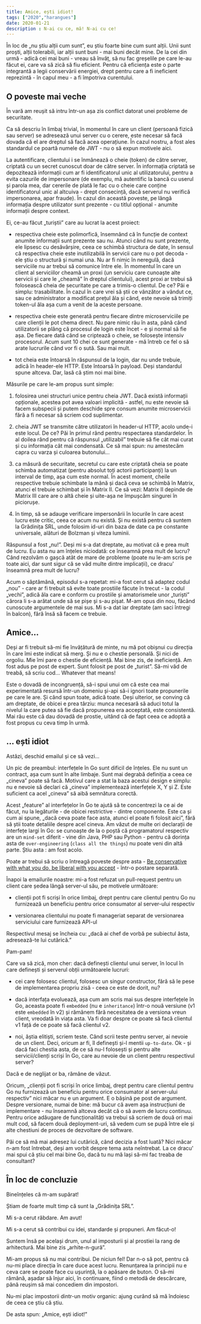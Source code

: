 ```yaml
---
title: Amice, ești idiot!
tags: ["2020","harangues"]
date: 2020-01-21
description : N-ai cu ce, mă! N-ai cu ce!
---
```


În loc de „nu știu alții cum sunt”, eu știu foarte bine cum sunt alții. Unii sunt proști, alții tolerabili, iar alții sunt buni - mai buni decât mine. De la cei din urmă - adică cei mai buni - vreau să învăț, să nu fac greșelile pe care le-au făcut ei, care va să zică să fiu eficient. Pentru că eficiența este o parte integrantă a legii conservării energiei, drept pentru care a fi ineficient reprezintă - în capul meu - a fi împotriva curentului.

## O poveste mai veche

În vară am reușit să intru într-un așa zis conflict datorat unei probleme de securitate. 

Ca să descriu în limbaj trivial, în momentul în care un client (persoană fizică sau server) se adresează unui server cu o cerere, este necesar să facă dovada că el are dreptul să facă acea operațiune. În cazul nostru, a fost ales standardul ce poartă numele de JWT - nu o să expun motivele aici.

La autentificare, clientului i se înmânează o cheie (token) de către server, criptată cu un secret cunoscut doar de către server. În informația criptată se depozitează informații cum ar fi identificatorul unic al utilizatorului, pentru a evita cazurile de impersonare (de exemplu, mă autentific la bancă cu userul și parola mea, dar cererile de plată le fac cu o cheie care conține identificatorul unic al altcuiva - drept consecință, dacă serverul nu verifică impersonarea, apar fraude). În cazul din această poveste, pe lângă informația despre utilizator sunt prezente - cu titlul opțional - anumite informații despre context.

Ei, ce-au făcut „turiștii” care au lucrat la acest proiect:

* respectiva cheie este polimorfică, însemnând că în funcție de context anumite informații sunt prezente sau nu. Atunci când nu sunt prezente, ele lipsesc cu desăvârșire, ceea ce schimbă structura de date, în sensul că respectiva cheie este inutilizabilă în servicii care nu o pot decoda - ele știu o structură și numai una. Nu ar fi nimic în neregulă, dacă serviciile nu ar trebui să comunice între ele. În momentul în care un client al serviciilor cheamă un proxi (un serviciu care cunoaște alte servicii și care le „cheamă” în dreptul clientului), acest proxi ar trebui să folosească cheia de securitate pe care a trimis-o clientul. De ce? Păi e simplu: trasabilitate. În cazul în care vrei să știi ce vânzător a vândut ce, sau ce administrator a modificat prețul ăla și când, este nevoie să trimiți token-ul ăla așa cum a venit de la aceste persoane.

* respectiva cheie este generată pentru fiecare dintre microserviciile pe care clienții le pot chema direct. Nu pare nimic rău în asta, până când utilizatorii se plâng că procesul de login este încet - e și normal să fie așa. De fiecare dată când se criptează o cheie, se folosește intensiv procesorul. Acum sunt 10 chei ce sunt generate - mă întreb ce fel o să arate lucrurile când vor fi o sută. Sau mai mult.

* tot cheia este întoarsă în răspunsul de la login, dar nu unde trebuie, adică în header-ele HTTP. Este întoarsă în payload. Deși standardul spune altceva. Dar, lasă că știm noi mai bine.

Măsurile pe care le-am propus sunt simple:

1. folosirea unei structuri unice pentru cheia JWT. Dacă există informații opționale, acestea pot avea valoari implicită - astfel, nu este nevoie să facem subspecii și putem deschide spre consum anumite microservicii fără a fi necesar să scriem cod suplimentar.

2. cheia JWT se transmite către utilizatori în header-ul HTTP, acolo unde-i este locul. De ce? Păi în primul rând pentru respectarea standardelor. În al doilea rând pentru că răspunsul „utilizabil” trebuie să fie cât mai curat și cu informația cât mai condensată. Ce să mai spun: nu amestecăm capra cu varza și culoarea butonului...

3. ca măsură de securitate, secretul cu care este criptată cheia se poate schimba automatizat (pentru absolut toți actorii participanți) la un interval de timp, așa cum este normal. În acest moment, cheile respective trebuie schimbate la mână și dacă ceva se schimbă în Matrix, atunci el trebuie schimbat și în Matrix II. Ce să vezi: Matrix II depinde de Matrix III care are o altă cheie și uite-așa ne împușcăm singurei în piciorușe.

4. în timp, să se adauge verificare impersonării în locurile în care acest lucru este critic, ceea ce acum nu există. Și nu există pentru că suntem la Grădinița SRL, unde folosim id-uri din baza de date ca pe constante universale, alături de Bolzman și viteza luminii.

Răspunsul a fost „nu!”. Deși mi s-a dat dreptate, au motivat că e prea mult de lucru. Eu asta nu am înțeles niciodată: ce înseamnă prea mult de lucru? Când rezolvăm o gașcă atât de mare de probleme (poate nu le-am scris pe toate aici, dar sunt sigur că se văd multe dintre implicații), ce dracu' înseamnă prea mult de lucru?

Acum o săptămână, episodul s-a repetat: mi-a fost cerut să adaptez codul „nou” - care ar fi trebuit să evite toate prostiile făcute în trecut - la codul „vechi”, adică ăla care e conform cu prostiile și amatorismele unor „turiști” cărora li s-a arătat unde să se pișe și s-au pișat. M-am opus din nou, făcând cunoscute argumentele de mai sus. Mi s-a dat iar dreptate (am saci întregi în balcon), fără însă să facem ce trebuie.

## Amice...

Deși ar fi trebuit să-mi fie învățătură de minte, nu mă pot obișnui cu direcția în care îmi este indicat să merg. Și nu e o chestie personală. Și nici de orgoliu. Mie îmi pare o chestie de eficiență. Mai bine zis, de ineficiență. Am fost adus pe post de expert. Sunt folosit pe post de „turist”. Să-mi văd de treabă, să scriu cod... Whatever that means!

Este o dovadă de incongruență, să-i spui unui om că este cea mai experimentată resursă într-un domeniu și-api să-i ignori toate propunerile pe care le are. Și când spun toate, adică toate. Deși ulterior, se conving că am dreptate, de obicei e prea târziu: munca necesară să aduci totul la nivelul la care putea să fie dacă propunerea era acceptată, este consistentă. Mai rău este că dau dovadă de prostie, uitând că de fapt ceea ce adoptă a fost propus cu ceva timp în urmă.

## ... ești idiot

Astăzi, deschid emailul și ce să vezi...

Un pic de preambul: interfețele în Go sunt dificil de înțeles. Ele nu sunt un contract, așa cum sunt în alte limbaje. Sunt mai degrabă definiția a ceea ce „cineva” poate să facă. Motivul care a stat la baza acestui design e simplu: nu e nevoie să declari că „cineva” implementează interfețele X, Y și Z. Este suficient ca acel „cineva” să aibă semnătura corectă.

Acest „feature” al interfețelor în Go te ajută să te concentrezi la ce ai de făcut, nu la legăturile - de obicei restrictive - dintre componente. Este ca și cum ai spune, „dacă ceva poate face asta, atunci el poate fi folosit aici”, fără să știi toate detaliile despre acel cineva. Am văzut de multe ori declarații de interfețe largi în Go: se cunoaște de la o poștă că programatorul respectiv are un `mind-set` diferit - vine din Java, PHP sau Python - pentru că dorința asta de `over-engineering` (`class all the things`) nu poate veni din altă parte. Știu asta : am fost acolo.

Poate ar trebui să scriu o întreagă poveste despre asta - [Be conservative with what you do, be liberal with you accept](https://en.wikipedia.org/wiki/Robustness_principle) - într-o postare separată.

Înapoi la emailurile noastre: mi-a fost refuzat un pull-request pentru un client care ședea lângă server-ul său, pe motivele următoare:

* clienții pot fi scriși în orice limbaj, drept pentru care clientul pentru Go nu furnizează un beneficiu pentru orice consumator al server-ului respectiv

* versionarea clientului nu poate fi manageriat separat de versionarea serviciului care furnizează API-ul

Respectivul mesaj se încheia cu: „dacă ai chef de vorbă pe subiectul ăsta, adresează-te lui cutărică.”

Pam-pam!

Care va să zică, mon cher: dacă definești clientul unui server, în locul în care definești și serverul obții următoarele lucruri:

* cei care folosesc clientul, folosesc un singur constructor, fără să le pese de implementarea propriu zisă - ceea ce este de dorit, nu?

* dacă interfața evoluează, așa cum am scris mai sus despre interfețele în Go, aceasta poate fi `embedded` (nu e `inheritance`) într-o nouă versiune (v1 este `embedded` în v2) și rămânem fără necesitatea de a versiona vreun client, vreodată în viața asta. Va fi doar despre ce poate să facă clientul v1 față de ce poate să facă clientul v2.

* noi, ăștia elitiști, scriem teste. Când scrii teste pentru server, ai nevoie de un client. Deci, oricum ar fi, îl definești și-l mentii `up-to-date`. Ok - și dacă faci chestia asta, de ce să nu-l folosești și pentru alte servicii/clienți scriși în Go, care au nevoie de un client pentru respectivul server?

Dacă e de neglijat or ba, rămâne de văzut.

Oricum, „clienții pot fi scriși în orice limbaj, drept pentru care clientul pentru Go nu furnizează un beneficiu pentru orice consumator al server-ului respectiv” nici măcar nu e un argument. E o bășină pe post de argument. Despre versionare, numai de bine: mă bucur că avem așa instrucțiuni de implementare - nu înseamnă altceva decât că o să avem de lucru continuu. Pentru orice adăugare de funcționalități va trebui să scriem de două ori mai mult cod, să facem două deployment-uri, să vedem cum se pupă între ele și alte chestiuni de proces de dezvoltare de software.

Păi ce să mă mai adresez lui cutărică, când decizia a fost luată? Nici măcar n-am fost întrebat, deși am vorbit despre tema asta neîntrebat. La ce dracu' mai spui că știu cel mai bine Go, dacă tu nu mă lași să-mi fac treaba de consultant?

## În loc de concluzie

Bineînțeles că m-am supărat!

Știam de foarte mult timp că sunt la „Grădinița SRL”. 

Mi s-a cerut răbdare. Am avut! 

Mi s-a cerut să contribui cu idei, standarde și propuneri. Am făcut-o! 

Suntem însă pe același drum, unul al imposturii și al prostiei la rang de arhitectură. Mai bine zis „arhite-n-gură”.

Mi-am propus să nu mai contribui. De niciun fel! Dar n-o să pot, pentru că nu-mi place direcția în care duce acest lucru. Renunțarea la principii nu e ceva care se poate face cu ușurință, la o apăsare de buton. O să-mi rămână, așadar să înjur aici, în continuare, fiind o metodă de descărcare, până reușim să mai concediem din impostori.

Nu-mi plac impostorii dintr-un motiv organic: ajung curând să mă îndoiesc de ceea ce știu că știu.

De asta spun: „Amice, ești idiot!”
